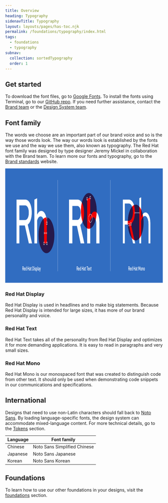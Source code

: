 ```yaml
---
title: Overview
heading: Typography
sidenavTitle: Typography
layout: layouts/pages/has-toc.njk
permalink: /foundations/typography/index.html
tags:
  - foundations
  - typography
subnav:
  collection: sortedTypography
  order: 1
---
```


<link rel="stylesheet"
      href="/assets/packages/@rhds/elements/elements/rh-table/rh-table-lightdom.css"
      data-helmet>

<script type="module" data-helmet>
  import '@rhds/elements/rh-table/rh-table.js';
</script>

## Get started

To download the font files, go to [Google Fonts][googlefonts]. To install the 
fonts using Terminal, go to our [GitHub repo][githubrepo]. If you need further 
assistance, contact the [Brand team][brandteam] or the [Design System 
team][designsystemteam].

## Font family

The words we choose are an important part of our brand voice and so is the way 
those words look. The way our words look is established by the fonts we use and 
the way we use them, also known as typography. The Red Hat font family was 
designed by type designer Jeremy Mickel in collaboration with the Brand team. To 
learn more our fonts and typography, go to the [Brand standards][brandstandards] 
website.

<uxdot-example width-adjustment="1140px" variant="full" alignment="left" no-border>
  <img alt=" 3 examples of the Red Hat font family: Display, Text, and Mono. Each example shows a capital letter R and lowercase letter H with overlays pointing out unique design characteristics."
       src="/assets/typography/type-overview-font-family.png"
       width="1140"
       height="365">
</uxdot-example>

### Red Hat Display

Red Hat Display is used in headlines and to make big statements. Because Red Hat 
Display is intended for large sizes, it has more of our brand personality and 
voice.

### Red Hat Text

Red Hat Text takes all of the personality from Red Hat Display and optimizes it 
for more demanding applications. It is easy to read in paragraphs and very small 
sizes.

### Red Hat Mono

Red Hat Mono is our monospaced font that was created to distinguish code from 
other text. It should only be used when demonstrating code snippets in our 
communications and specifications.

## International

Designs that need to use non-Latin characters should fall back to [Noto 
Sans][notosans]. By loading language-specific fonts, the design system can 
accommodate mixed-language content. For more technical details, go to the 
[Tokens][tokens] section.

<rh-table>

| Language | Font family                  |
| -------- | ---------------------------- |
| Chinese  | Noto Sans Simplified Chinese |
| Japanese | Noto Sans Japanese           |
| Korean   | Noto Sans Korean             |

</rh-table>

<uxdot-feedback>
  <h2>Foundations</h2>
  <p>To learn how to use our other foundations in your designs, visit the <a href="/foundations">foundations</a> section.</p>
</uxdot-feedback>

[googlefonts]: https://fonts.google.com/?query=MCKL
[githubrepo]: https://github.com/RedHatOfficial/RedHatFont
[brandteam]: https://brand.redhat.com/
[designsystemteam]: https://ux.redhat.com/support/
[brandstandards]: https://www.redhat.com/en/about/brand/standards
[notosans]: https://fonts.google.com/noto/specimen/Noto+Sans
[tokens]: https://ux.redhat.com/tokens/font/
